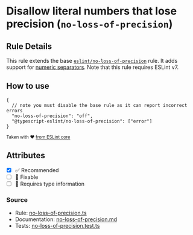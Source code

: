 # Disallow literal numbers that lose precision (`no-loss-of-precision`)

## Rule Details

This rule extends the base [`eslint/no-loss-of-precision`](https://eslint.org/docs/rules/no-loss-of-precision) rule.
It adds support for [numeric separators](https://github.com/tc39/proposal-numeric-separator).
Note that this rule requires ESLint v7.

## How to use

```jsonc
{
  // note you must disable the base rule as it can report incorrect errors
  "no-loss-of-precision": "off",
  "@typescript-eslint/no-loss-of-precision": ["error"]
}
```

<sup>

Taken with ❤️ [from ESLint core](https://github.com/eslint/eslint/blob/main/docs/rules/no-loss-of-precision.md)

</sup>

## Attributes

- [x] ✅ Recommended
- [ ] 🔧 Fixable
- [ ] 💭 Requires type information

### Source

- Rule: [no-loss-of-precision.ts](https://github.com/typescript-eslint/typescript-eslint/blob/main/packages/eslint-plugin/src/rules/no-loss-of-precision.ts)
- Documentation: [no-loss-of-precision.md](https://github.com/typescript-eslint/typescript-eslint/blob/main/packages/eslint-plugin/docs/rules/no-loss-of-precision.md)
- Tests: [no-loss-of-precision.test.ts](https://github.com/typescript-eslint/typescript-eslint/blob/main/packages/eslint-plugin/tests/rules/no-loss-of-precision.test.ts)
